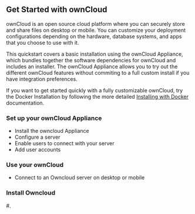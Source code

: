 ## Get Started with ownCloud

ownCloud is an open source cloud platform where you can securely store and share files on desktop or mobile. You can customize your deployment configurations depending on the hardware, database systems, and apps that you choose to use with it. 

This quickstart covers a basic installation using the ownCloud Appliance, which bundles together the software dependencies for ownCloud and includes an installer. The ownCloud Appliance allows you to try out the different ownCloud features without commiting to a full custom install if you have integration preferences. 

If you want to get started quickly with a fully customizable ownCloud, try the Docker Installation by following the more detailed [Installing with Docker](https://doc.owncloud.org/server/10.3/admin_manual/installation/docker/) documentation.

### Set up your ownCloud Appliance
* Install the owncloud Appliance
* Configure a server
* Enable users to connect with your server
* Add user accounts

### Use your ownCloud
* Connect to an Owncloud server on desktop or mobile

### Install Owncloud

#. 